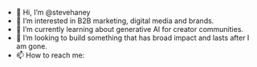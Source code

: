 - 👋 Hi, I’m @stevehaney
- 👀 I’m interested in B2B marketing, digital media and brands.
- 🌱 I’m currently learning about generative AI for creator communities.
- 💞️ I’m looking to build something that has broad impact and lasts after I am gone.
- 📫 How to reach me: 

<!---
stevehaney/stevehaney is a ✨ special ✨ repository because its `README.md` (this file) appears on your GitHub profile.
You can click the Preview link to take a look at your changes.
--->
